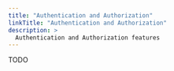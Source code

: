 ```yaml
---
title: "Authentication and Authorization"
linkTitle: "Authentication and Authorization"
description: >
  Authentication and Authorization features
---
```


TODO